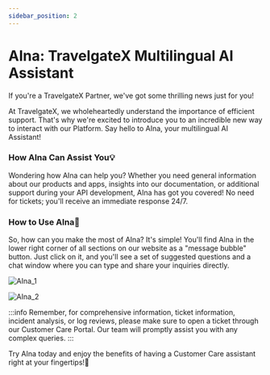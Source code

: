 ```yaml
---
sidebar_position: 2
---
```


# AIna: TravelgateX Multilingual AI Assistant

If you're a TravelgateX Partner, we've got some thrilling news just for you!

At TravelgateX, we wholeheartedly understand the importance of efficient support. That's why we're excited to introduce you to an incredible new way to interact with our Platform. Say hello to AIna, your multilingual AI Assistant!

### How AIna Can Assist You💡
Wondering how AIna can help you? Whether you need general information about our products and apps, insights into our documentation, or additional support during your API development, AIna has got you covered! No need for tickets; you'll receive an immediate response 24/7.

### How to Use AIna🚀
So, how can you make the most of AIna? It's simple! You'll find AIna in the lower right corner of all sections on our website as a "message bubble" button. Just click on it, and you'll see a set of suggested questions and a chat window where you can type and share your inquiries directly.

![AIna_1](https://storage.travelgate.com/kbase/AIna_1.jpg)

![AIna_2](https://storage.travelgate.com/kbase/AIna_2.jpg)

:::info
Remember, for comprehensive information, ticket information, incident analysis, or log reviews, please make sure to open a ticket through our Customer Care Portal. Our team will promptly assist you with any complex queries.
:::

Try AIna today and enjoy the benefits of having a Customer Care assistant right at your fingertips!🚀

